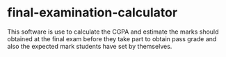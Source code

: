 # final-examination-calculator
This software is use to calculate the CGPA and estimate the marks should obtained at the final exam before they take part to obtain pass grade and also the expected mark students have set by themselves.
